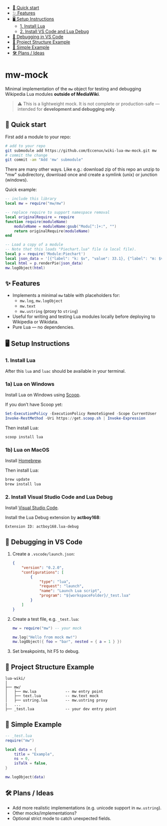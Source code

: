 <!-- TOC -->

- [🚀 Quick start](#-quick-start)
- [✨ Features](#-features)
- [🖥️ Setup Instructions](#-setup-instructions)
	- [1. Install Lua](#1-install-lua)
	- [2. Install VS Code and Lua Debug](#2-install-visual-studio-code-and-lua-debug)
- [🐞 Debugging in VS Code](#-debugging-in-vs-code)
- [📁 Project Structure Example](#-project-structure-example)
- [🧪 Simple Example](#-simple-example)
- [🛠️ Plans / Ideas](#-ideas)

<!-- /TOC -->

# mw-mock

Minimal implementation of the `mw` object for testing and debugging Wikipedia Lua modules **outside of MediaWiki**.

> ⚠️ This is a lightweight mock. It is not complete or production-safe — intended for **development and debugging only**.

<a id="-quick-start" name="-quick-start"></a>
## 🚀 Quick start

First add a module to your repo:
```bash
# add to your repo
git submodule add https://github.com/Eccenux/wiki-lua-mw-mock.git mw
# commit the change
git commit -am "Add 'mw' submodule"
```
There are many other ways. Like e.g.: download zip of this repo an unzip to "mw" subdirectory, download once and create a symlink (unix) or junction (windows).

Quick example:
```lua
-- include this library
local mw = require("mw/mw")

-- replace require to support namespace removal
local originalRequire = require
function require(moduleName)
	moduleName = moduleName:gsub("Modu[^:]+:", "")
	return originalRequire(moduleName)
end

-- Load a copy of a module
-- Note that this loads "Piechart.lua" file (a local file).
local p = require('Module:Piechart')
local json_data = '[{"label": "k: $v", "value": 33.1}, {"label": "m: $v", "value": -1}]'
local html = p.renderPie(json_data)
mw.logObject(html)
```

<a id="-features" name="-features"></a>
## ✨ Features

- Implements a minimal `mw` table with placeholders for:
	- `mw.log`, `mw.logObject`
	- `mw.text`
	- `mw.ustring` (proxy to `string`)
- Useful for writing and testing Lua modules locally before deploying to Wikipedia or Wikidata.
- Pure Lua — no dependencies.

<a id="-setup-instructions" name="-setup-instructions"></a>
## 🖥️ Setup Instructions

### 1. Install Lua

After this `lua` and `luac` should be available in your terminal.

### 1a) Lua on Windows
Install Lua on Windows using [Scoop](https://scoop.sh).

If you don’t have Scoop yet:
```powershell
Set-ExecutionPolicy -ExecutionPolicy RemoteSigned -Scope CurrentUser
Invoke-RestMethod -Uri https://get.scoop.sh | Invoke-Expression
```

Then install Lua:
```powershell
scoop install lua
```

### 1b) Lua on MacOS

Install [Homebrew](https://brew.sh/).

Then install Lua:
```bash
brew update
brew install lua
```

### 2. Install Visual Studio Code and Lua Debug

Install [Visual Studio Code](https://code.visualstudio.com/).

Install the Lua Debug extension by **actboy168**:
```text
Extension ID: actboy168.lua-debug
```

<a id="-debugging-in-vs-code" name="-debugging-in-vs-code"></a>
## 🐞 Debugging in VS Code

1. Create a `.vscode/launch.json`:

	```json
	{
		"version": "0.2.0",
		"configurations": [
			{
				"type": "lua",
				"request": "launch",
				"name": "Launch Lua script",
				"program": "${workspaceFolder}/_test.lua"
			}
		]
	}
	```

2. Create a test file, e.g. `_test.lua`:

	```lua
	mw = require("mw") -- your mock

	mw.log("Hello from mock mw!")
	mw.logObject({ foo = "bar", nested = { a = 1 } })
	```

3. Set breakpoints, hit F5 to debug.

<a id="-project-structure-example" name="-project-structure-example"></a>
## 📁 Project Structure Example

```
lua-wiki/
│
├── mw/
│   ├── mw.lua             -- mw entry point
│   ├── text.lua           -- mw.text mock
│   ├── ustring.lua        -- mw.ustring proxy
|   ...
├── _test.lua              -- your dev entry point
```

<a id="-simple-example" name="-simple-example"></a>
## 🧪 Simple Example

```lua
-- _test.lua
require("mw")

local data = {
	title = "Example",
	ns = 0,
	isTalk = false,
}

mw.logObject(data)
```

<a id="-ideas" name="-ideas"></a>
## 🛠️ Plans / Ideas

- Add more realistic implementations (e.g. unicode support in `mw.ustring`).
- Other mocks/implementations?
- Optional strict mode to catch unexpected fields.

